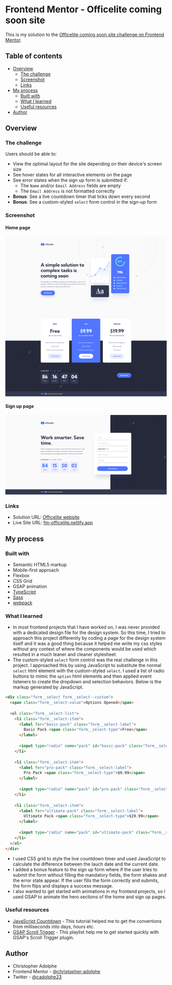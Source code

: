 # Frontend Mentor - Officelite coming soon site

This is my solution to the [Officelite coming soon site challenge on Frontend Mentor](https://www.frontendmentor.io/challenges/officelite-coming-soon-site-M4DIPNz8g).

## Table of contents

- [Overview](#overview)
  - [The challenge](#the-challenge)
  - [Screenshot](#screenshot)
  - [Links](#links)
- [My process](#my-process)
  - [Built with](#built-with)
  - [What I learned](#what-i-learned)
  - [Useful resources](#useful-resources)
- [Author](#author)

## Overview

### The challenge

Users should be able to:

- View the optimal layout for the site depending on their device's screen size
- See hover states for all interactive elements on the page
- See error states when the sign up form is submitted if:
  - The `Name` and/or `Email Address` fields are empty
  - The `Email Address` is not formatted correctly
- **Bonus**: See a live countdown timer that ticks down every second
- **Bonus**: See a custom-styled `select` form control in the sign-up form

### Screenshot

#### Home page
![Preview for the Officelite home page](./screenshot-home.png)

#### Sign up page
![Preview for the Officelite sign up page](./screenshot-sign-up.png)

### Links

- Solution URL: [Officelite website](https://www.frontendmentor.io/solutions/officelite-website-html-css-js-H1fRcvFz9)
- Live Site URL: [fm-officelite.netlify.app](https://fm-officelite.netlify.app/)

## My process

### Built with

- Semantic HTML5 markup
- Mobile-first approach
- Flexbox
- CSS Grid
- GSAP animation
- [TypeScript](https://www.typescriptlang.org/)
- [Sass](https://sass-lang.com/)
- [webpack](https://webpack.js.org/)

### What I learned

- In most frontend projects that I have worked on, I was never provided with a dedicated design file
for the design system. So this time, I tried to approach this project differently by coding a page for
the design system itself and it was a good thing because it helped me write my css styles without any
context of where the components would be used which resulted in a much leaner and cleaner stylesheet.
- The custom-styled `select` form control was the real challenge in this project. I approached this
by using JavaScript to substitute the normal `select` html element with the custom-styled `select`.
I used a list of radio buttons to mimic the `option` html elements and then applied event listeners 
to create the dropdown and selection behaviors. Below is the markup generated by JavaScript.

```html
<div class="form__select form__select--custom">
  <span class="form__select-value">Options Opened</span>

  <ul class="form__select-list">
    <li class="form__select-item">
      <label for="basic-pack" class="form__select-label">
        Basic Pack <span class="form__select-type">Free</span>
      </label>

      <input type="radio" name="pack" id="basic-pack" class="form__select-option" value="Basic Pack Free" checked />
    </li>

    <li class="form__select-item">
      <label for="pro-pack" class="form__select-label">
        Pro Pack <span class="form__select-type">$9.99</span>
      </label>

      <input type="radio" name="pack" id="pro-pack" class="form__select-option" value="Pro Pack $9.99" />
    </li>

    <li class="form__select-item">
      <label for="ultimate-pack" class="form__select-label">
        Ultimate Pack <span class="form__select-type">$19.99</span>
      </label>

      <input type="radio" name="pack" id="ultimate-pack" class="form__select-option" value="Ultimate Pack $19.99" />
    </li>
  </ul>
</div>
```

- I used CSS grid to style the live countdown timer and used JavaScript to calculate the difference
between the lauch date and the current date.
- I added a bonus feature to the sign up form where if the user tries to submit the form without filling 
the mandatory fields, the form shakes and the error state appear. If the user fills the form correctly and
submits, the form flips and displays a success message.
- I also wanted to get started with animations in my frontend projects, so I used GSAP to animate the hero
sections of the home and sign up pages.

### Useful resources

- [JavaScript Countdown](https://www.youtube.com/watch?v=V-Mcul5kS_Y&t=837s) - This tutorial helped me to get the convertions from milliseconds into days, hours etc.
- [GSAP Scroll Trigger](https://www.youtube.com/watch?v=WEky7V490Rs&t=4s) - This playlist help me to get started quickly with GSAP's Scroll Trigger plugin.

## Author

- Christopher Adolphe
- Frontend Mentor - [@christopher-adolphe](https://www.frontendmentor.io/profile/christopher-adolphe)
- Twitter - [@cadolphe23](https://twitter.com/cadolphe23)
